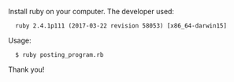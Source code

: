 Install ruby on your computer.  The developer used:
```
  ruby 2.4.1p111 (2017-03-22 revision 58053) [x86_64-darwin15]
```

Usage:
```
  $ ruby posting_program.rb
```

Thank you!
